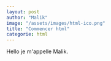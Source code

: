 ```yaml
---
layout: post
author: "Malik"
image: "/assets/images/html-ico.png"
title: "Commencer html"
categorie: html
---
```




<p> Hello je m'appelle Malik. </p>